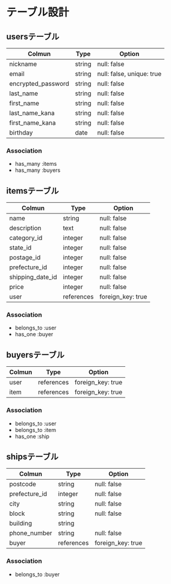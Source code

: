 # テーブル設計

## usersテーブル

| Colmun             | Type   | Option                    |
| ------------------ | ------ | ------------------------- |
| nickname           | string | null: false               |
| email              | string | null: false, unique: true |
| encrypted_password | string | null: false               |
| last_name          | string | null: false               |
| first_name         | string | null: false               |
| last_name_kana     | string | null: false               |
| first_name_kana    | string | null: false               |
| birthday           | date   | null: false               |

### Association

- has_many :items
- has_many :buyers

## itemsテーブル

| Colmun           | Type           | Option            |
| ---------------- | -------------- | ----------------- |
| name             | string         | null: false       |
| description      | text           | null: false       |
| category_id      | integer        | null: false       |
| state_id         | integer        | null: false       |
| postage_id       | integer        | null: false       |
| prefecture_id    | integer        | null: false       |
| shipping_date_id | integer        | null: false       |
| price            | integer        | null: false       |
| user             | references     | foreign_key: true |

### Association

- belongs_to :user
- has_one :buyer

## buyersテーブル

| Colmun          | Type       | Option            |
| --------------- | -----------| ----------------- |
| user            | references | foreign_key: true |
| item            | references | foreign_key: true |

### Association

- belongs_to :user
- belongs_to :item
- has_one :ship

##  shipsテーブル

| Colmun          | Type       | Option            |
| --------------- | -----------| ----------------- |
| postcode        | string     | null: false       |
| prefecture_id   | integer    | null: false       |
| city            | string     | null: false       |
| block           | string     | null: false       |
| building        | string     |                   |
| phone_number    | string     | null: false       |
| buyer           | references | foreign_key: true |

### Association

- belongs_to :buyer